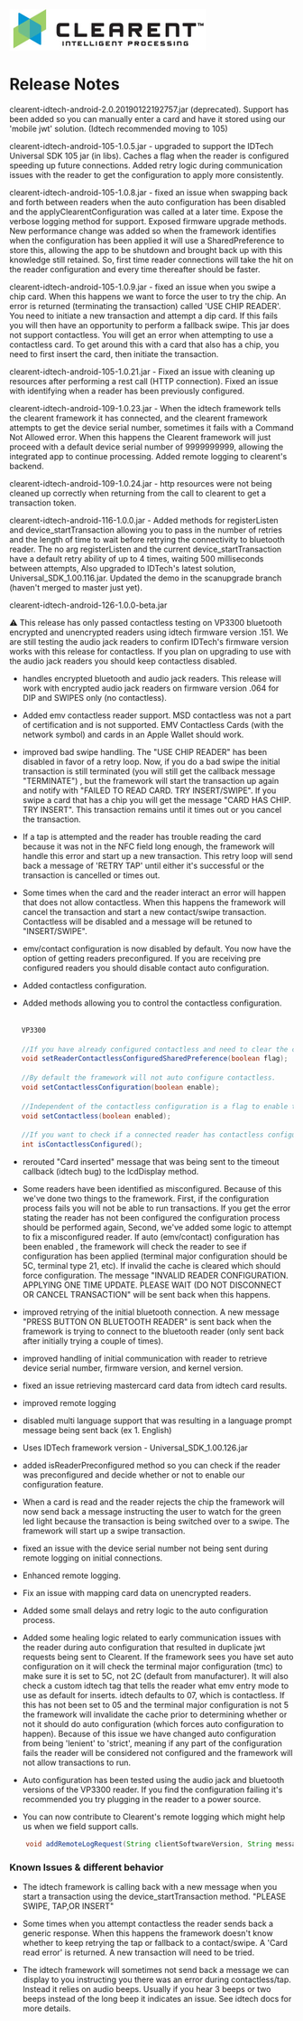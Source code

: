 ![Screenshot](clearent_logo.jpg)

# Release Notes

clearent-idtech-android-2.0.20190122192757.jar (deprecated). Support has been added so you can manually enter a card and have it stored using our 'mobile jwt' solution. (Idtech recommended moving to 105)

clearent-idtech-android-105-1.0.5.jar - upgraded to support the IDTech Universal SDK 105 jar (in libs). Caches a flag when the reader is configured speeding up future connections. Added retry logic during communication issues with the reader to get the configuration to apply more consistently.

clearent-idtech-android-105-1.0.8.jar - fixed an issue when swapping back and forth between readers when the auto configuration has been disabled and the applyClearentConfiguration was called at a later time. Expose the verbose logging method for support.
Exposed firmware upgrade methods. New performance change was added so when the framework identifies when the configuration has been applied it will use a SharedPreference to store this, allowing the app to be shutdown and brought back up with this knowledge still retained. So, first time reader connections will take the hit on the reader configuration and every time thereafter should be faster.

clearent-idtech-android-105-1.0.9.jar - fixed an issue when you swipe a chip card. When this happens we want to force the user to try the chip. An error is returned (terminating the transaction) called 'USE CHIP READER'. You need to initiate a new transaction and attempt a dip card. If this fails you will then have an opportunity to perform a fallback swipe. This jar does not support contactless. You will get an error when attempting to use a contactless card. To get around this with a card that also has a chip, you need to first insert the card, then initiate the transaction.

clearent-idtech-android-105-1.0.21.jar - Fixed an issue with cleaning up resources after performing a rest call (HTTP connection). Fixed an issue with identifying when a reader has been previously configured.  

clearent-idtech-android-109-1.0.23.jar - When the idtech framework tells the clearent framework it has connected, and the clearent framework attempts to get the device serial number, sometimes it fails with a Command Not Allowed error. When this happens the Clearent framework will just proceed with a default device serial number of 9999999999, allowing the integrated app to continue processing. Added remote logging to clearent's backend.

clearent-idtech-android-109-1.0.24.jar - http resources were not being cleaned up correctly when returning from the call to clearent to get a transaction token.

clearent-idtech-android-116-1.0.0.jar - Added methods for registerListen and device_startTransaction allowing you to pass in the number of retries and the length of time to wait before retrying the connectivity to bluetooth reader. The no arg registerListen and the current device_startTransaction have a default retry ability of up to 4 times, waiting 500 milliseconds between attempts, Also upgraded to IDTech's latest solution, Universal_SDK_1.00.116.jar. Updated the demo in the scanupgrade branch (haven't merged to master just yet).

clearent-idtech-android-126-1.0.0-beta.jar

:warning: This release has only passed contactless testing on VP3300 bluetooth encrypted and unencrypted readers using idtech firmware version .151. We are still testing the audio jack readers to confirm IDTech's firmware version works with this release for contactless.
If you plan on upgrading to use with the audio jack readers you should keep contactless disabled.

* handles encrypted bluetooth and audio jack readers. This release will work with encrypted audio jack readers on firmware version .064
for DIP and SWIPES only (no contactless).

* Added emv contactless reader support. MSD contactless was not a part of certification and is not supported. EMV Contactless Cards (with the network symbol) and cards in an Apple Wallet should work.

* improved bad swipe handling. The "USE CHIP READER" has been disabled in favor of a retry loop.
Now, if you do a bad swipe the initial transaction is still terminated (you will still get the callback message "TERMINATE") ,
but the framework will start the transaction up again and notify with "FAILED TO READ CARD. TRY INSERT/SWIPE". If you swipe a card
that has a chip you will get the message "CARD HAS CHIP. TRY INSERT". This transaction remains until it times out or you cancel the transaction.

* If a tap is attempted and the reader has trouble reading the card because it was not in the NFC field long enough, the framework will handle this error and start up a new transaction. This retry loop will send back a message of 'RETRY TAP' until either it's successful or the transaction is cancelled or times out.

* Some times when the card and the reader interact an error will happen that does not allow contactless. When this happens the framework will cancel the transaction and start a new contact/swipe transaction. Contactless will be disabled and a message will be retuned to "INSERT/SWIPE".

* emv/contact configuration is now disabled by default. You now have the option of getting readers preconfigured. If you are receiving pre configured readers you should disable contact auto configuration.

* Added contactless configuration.

* Added methods allowing you to control the contactless configuration.

```java

   VP3300

   //If you have already configured contactless and need to clear the cache that stops the framework from performing configuration every time the reader connects.
   void setReaderContactlessConfiguredSharedPreference(boolean flag);

   //By default the framework will not auto configure contactless.
   void setContactlessConfiguration(boolean enable);

   //Independent of the contactless configuration is a flag to enable the use of contactless. By default the framework will throw the same error it did previously.
   void setContactless(boolean enabled);

   //If you want to check if a connected reader has contactless configuration (see Javadocs for more details).
   int isContactlessConfigured();
```

* rerouted "Card inserted" message that was being sent to the timeout callback (idtech bug) to the lcdDisplay method.

* Some readers have been identified as misconfigured. Because of this we've done two things to the framework.
First, if the configuration process fails you will not be able to run transactions.
If you get the error stating the reader has not been configured the configuration process should be performed again,
Second, we've added some logic to attempt to fix a misconfigured reader. If auto (emv/contact) configuration has been enabled ,
the framework will check the reader to see if configuration has been applied (terminal major configuration should be 5C, terminal type 21, etc).
If invalid the cache is cleared which should force configuration. The message "INVALID READER CONFIGURATION. APPLYING ONE TIME UPDATE. PLEASE WAIT (DO NOT DISCONNECT OR CANCEL TRANSACTION" will be sent back when this happens.

* improved retrying of the initial bluetooth connection. A new message "PRESS BUTTON ON BLUETOOTH READER" is sent back when the framework is trying to connect to the bluetooth reader (only sent back after initially trying a couple of times).

* improved handling of initial communication with reader to retrieve device serial number, firmware version, and kernel version.

* fixed an issue retrieving mastercard card data from idtech card results.

* improved remote logging

* disabled multi language support that was resulting in a language prompt message being sent back (ex 1. English)

* Uses IDTech framework version - Universal_SDK_1.00.126.jar

* added isReaderPreconfigured method so you can check if the reader was preconfigured and decide whether or not to enable our configuration feature.

* When a card is read and the reader rejects the chip the framework will now send back a message instructing the user to watch for the green led light because the transaction is being switched over to a swipe. The framework will start up a swipe transaction.

* fixed an issue with the device serial number not being sent during remote logging on initial connections.

* Enhanced remote logging.

* Fix an issue with mapping card data on unencrypted readers.

* Added some small delays and retry logic to the auto configuration process.

* Added some healing logic related to early communication issues with the reader during auto configuration that resulted in duplicate jwt requests being sent to Clearent. If the framework sees you have set auto configuration on it will
check the terminal major configuration (tmc) to make sure it is set to 5C, not 2C (default from manufacturer). It will also check a custom idtech tag that tells the reader what emv entry mode to use as default for inserts.
idtech defaults to 07, which is contactless. If this has not been set to 05 and the terminal major configuration is not 5 the framework will invalidate the cache prior to determining whether or not it should do auto configuration (which forces auto configuration to happen). Because of this issue we have changed auto configuration from being 'lenient' to 'strict', meaning if any part of the configuration fails the reader will be considered not configured and the framework will not allow transactions to run.

* Auto configuration has been tested using the audio jack and bluetooth versions of the VP3300 reader. If you find the configuration failing it's recommended you try plugging in the reader to a power source.

* You can now contribute to Clearent's remote logging which might help us when we field support calls.

```java
    void addRemoteLogRequest(String clientSoftwareVersion, String message)
```

### Known Issues & different behavior ###

* The idtech framework is calling back with a new message when you start a transaction using the device_startTransaction method. "PLEASE SWIPE, TAP,OR INSERT"

* Some times when you attempt contactless the reader sends back a generic response. When this happens the framework doesn't know whether to keep retrying the tap or fallback to a contact/swipe.
A 'Card read error' is returned. A new transaction will need to be tried.

* The idtech framework will sometimes not send back a message we can display to you instructing you there was an error during contactless/tap. Instead it relies on audio beeps. Usually if you hear 3 beeps or two beeps instead of the long beep it indicates an issue. See idtech docs for more details.

